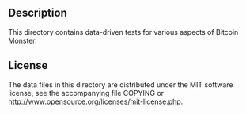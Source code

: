 Description
------------

This directory contains data-driven tests for various aspects of Bitcoin Monster.

License
--------

The data files in this directory are distributed under the MIT software
license, see the accompanying file COPYING or
http://www.opensource.org/licenses/mit-license.php.

